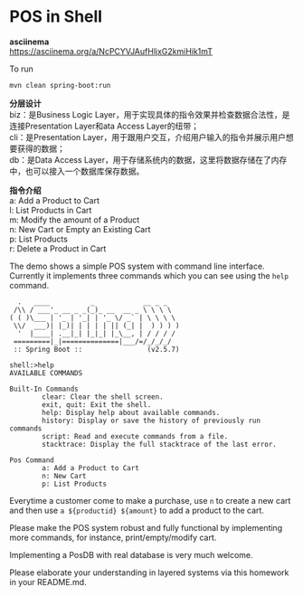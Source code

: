 # POS in Shell

**asciinema**  
https://asciinema.org/a/NcPCYVJAufHljxG2kmiHik1mT

To run
```shell
mvn clean spring-boot:run
```

**分层设计**  
biz：是Business Logic Layer，用于实现具体的指令效果并检查数据合法性，是连接Presentation Layer和ata Access Layer的纽带；  
cli：是Presentation Layer，用于跟用户交互，介绍用户输入的指令并展示用户想要获得的数据；  
db：是Data Access Layer，用于存储系统内的数据，这里将数据存储在了内存中，也可以接入一个数据库保存数据。  

**指令介绍**  
a: Add a Product to Cart  
l: List Products in Cart  
m: Modify the amount of a Product  
n: New Cart or Empty an Existing Cart  
p: List Products  
r: Delete a Product in Cart  
  
The demo shows a simple POS system with command line interface. Currently it implements three commands which you can see using the `help` command.

```shell
  .   ____          _            __ _ _
 /\\ / ___'_ __ _ _(_)_ __  __ _ \ \ \ \
( ( )\___ | '_ | '_| | '_ \/ _` | \ \ \ \
 \\/  ___)| |_)| | | | | || (_| |  ) ) ) )
  '  |____| .__|_| |_|_| |_\__, | / / / /
 =========|_|==============|___/=/_/_/_/
 :: Spring Boot ::                (v2.5.7)
 
shell:>help
AVAILABLE COMMANDS

Built-In Commands
        clear: Clear the shell screen.
        exit, quit: Exit the shell.
        help: Display help about available commands.
        history: Display or save the history of previously run commands
        script: Read and execute commands from a file.
        stacktrace: Display the full stacktrace of the last error.

Pos Command
        a: Add a Product to Cart
        n: New Cart
        p: List Products
```

Everytime a customer come to make a purchase, use `n` to create a new cart and then use `a ${productid} ${amount}` to add a product to the cart.

Please make the POS system robust and fully functional by implementing more commands, for instance, print/empty/modify cart.

Implementing a PosDB with real database is very much welcome. 

Please elaborate your understanding in layered systems via this homework in your README.md.